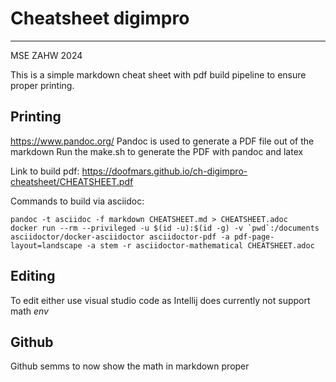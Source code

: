 # Cheatsheet digimpro
---------------------

MSE ZAHW 2024

This is a simple markdown cheat sheet with pdf build pipeline to ensure proper printing.

## Printing

https://www.pandoc.org/
Pandoc is used to generate a PDF file out of the markdown
Run the make.sh to generate the PDF with pandoc and latex

Link to build pdf: https://doofmars.github.io/ch-digimpro-cheatsheet/CHEATSHEET.pdf

Commands to build via asciidoc:

```
pandoc -t asciidoc -f markdown CHEATSHEET.md > CHEATSHEET.adoc
docker run --rm --privileged -u $(id -u):$(id -g) -v `pwd`:/documents asciidoctor/docker-asciidoctor asciidoctor-pdf -a pdf-page-layout=landscape -a stem -r asciidoctor-mathematical CHEATSHEET.adoc
```

## Editing

To edit either use visual studio code as Intellij does currently not support math $env$

## Github

Github semms to now show the math in markdown proper